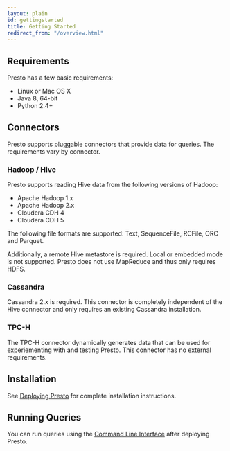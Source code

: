 ```yaml
---
layout: plain
id: gettingstarted
title: Getting Started
redirect_from: "/overview.html"
---
```


## Requirements

Presto has a few basic requirements:

* Linux or Mac OS X
* Java 8, 64-bit
* Python 2.4+

## Connectors

Presto supports pluggable connectors that provide data for queries.
The requirements vary by connector.

### Hadoop / Hive

Presto supports reading Hive data from the following versions of Hadoop:

* Apache Hadoop 1.x
* Apache Hadoop 2.x
* Cloudera CDH 4
* Cloudera CDH 5

The following file formats are supported: Text, SequenceFile,
RCFile, ORC and Parquet.

Additionally, a remote Hive metastore is required.
Local or embedded mode is not supported.
Presto does not use MapReduce and thus only requires HDFS.

### Cassandra

Cassandra 2.x is required. This connector is completely
independent of the Hive connector and only requires an
existing Cassandra installation.

### TPC-H

The TPC-H connector dynamically generates data that can be used
for experiementing with and testing Presto. This connector has
no external requirements.

## Installation 

See <a href="docs/current/installation/deployment.html">Deploying Presto</a>
for complete installation instructions.

## Running Queries 

You can run queries using the
<a href="docs/current/installation/cli.html">Command Line Interface</a>
after deploying Presto.
